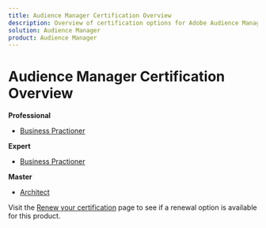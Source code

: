 ```yaml
---
title: Audience Manager Certification Overview
description: Overview of certification options for Adobe Audience Manager
solution: Audience Manager
product: Audience Manager
---
```

# Audience Manager Certification Overview

**Professional**

* [Business Practioner](/help/certifications/aam/aam-p-business.md) <!--AD0-E458-->

**Expert**

* [Business Practioner](/help/certifications/aam/aam-e-business.md) <!--AD0-E457-->

**Master**

* [Architect](/help/certifications/aam/aam-m-architect.md) <!--AD0-E454-->

Visit the [Renew your certification](/help/certifications/renew.md) page to see if a renewal option is available for this product.
